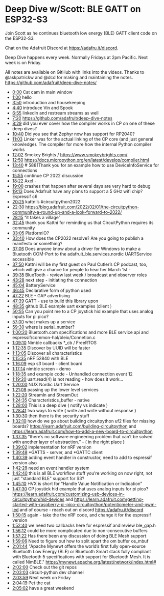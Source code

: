 # Deep Dive w/Scott: BLE GATT on ESP32-S3

Join Scott as he continues bluetooth low energy (BLE) GATT client code on the ESP32-S3.

Chat on the Adafruit Discord at https://adafru.it/discord.

Deep Dive happens every week. Normally Fridays at 2pm Pacific. Next week is on Friday.

All notes are available on GitHub with links into the videos. Thanks to @askpatrickw and @dcd for making and maintaining the notes. https://github.com/adafruit/deep-dive-notes/

- [0:00](https://www.youtube.com/watch?v=5rCYIBHr1zQ&t=0) Cat cam in main window
- [1:00](https://www.youtube.com/watch?v=5rCYIBHr1zQ&t=60) hello
- [3:50](https://www.youtube.com/watch?v=5rCYIBHr1zQ&t=230) introduction and housekeeping
- [4:40](https://www.youtube.com/watch?v=5rCYIBHr1zQ&t=280) introduce Vin and Spook
- [6:55](https://www.youtube.com/watch?v=5rCYIBHr1zQ&t=415) linkedin and restream streams as well
- [7:20](https://www.youtube.com/watch?v=5rCYIBHr1zQ&t=440) https://github.com/adafruit/deep-dive-notes
- [8:29](https://www.youtube.com/watch?v=5rCYIBHr1zQ&t=509) did you ever cover how the compiler works in CP on one of these deep dives?
- [10:40](https://www.youtube.com/watch?v=5rCYIBHr1zQ&t=640) Did you see that Zephyr now has support for RP2040? 
- [11:03](https://www.youtube.com/watch?v=5rCYIBHr1zQ&t=663) Linker was for the actual linking of the CP core (and just general knowledge). The compiler for more how the internal Python compiler works
- [12:02](https://www.youtube.com/watch?v=5rCYIBHr1zQ&t=722) Smokey Brights / https://www.smokeybrights.com/
- [12:50](https://www.youtube.com/watch?v=5rCYIBHr1zQ&t=770) https://docs.micropython.org/en/latest/develop/compiler.html 
- [13:40](https://www.youtube.com/watch?v=5rCYIBHr1zQ&t=820) # 5881Thank you for an example how to use DeviceInfoService for connections
- [15:55](https://www.youtube.com/watch?v=5rCYIBHr1zQ&t=955) continue CP 2022 discussion
- [18:22](https://www.youtube.com/watch?v=5rCYIBHr1zQ&t=1102) Axel - 
- [19:00](https://www.youtube.com/watch?v=5rCYIBHr1zQ&t=1140) crashes that happen after several days are very hard to debug
- [19:13](https://www.youtube.com/watch?v=5rCYIBHr1zQ&t=1153) Does Adafruit have any plans to support a 5 GHz wifi chip? Espressif c6
- [20:25](https://www.youtube.com/watch?v=5rCYIBHr1zQ&t=1225) kattni’s #circuitpython2022 
- [22:30](https://www.youtube.com/watch?v=5rCYIBHr1zQ&t=1350)  https://blog.adafruit.com/2022/02/01/the-circuitpython-community-a-round-up-and-a-look-forward-to-2022/
- [28:15](https://www.youtube.com/watch?v=5rCYIBHr1zQ&t=1695) “it takes a village”
- [32:45](https://www.youtube.com/watch?v=5rCYIBHr1zQ&t=1965) thank you Kattni for reminding us that CircuitPython requires its community
- [33:05](https://www.youtube.com/watch?v=5rCYIBHr1zQ&t=1985) PlatformIO? 
- [33:40](https://www.youtube.com/watch?v=5rCYIBHr1zQ&t=2020) How does the CP2022 resolve?  Are you going to publish a manifesto or something?
- [37:06](https://www.youtube.com/watch?v=5rCYIBHr1zQ&t=2226) Does anyone know about a driver for Windows to make a Bluetooth COM-Port to the adafruit_ble.services.nordic UARTService accessible
- [37:50](https://www.youtube.com/watch?v=5rCYIBHr1zQ&t=2270) Kattni will be my first guest on Paul Cutler’s CP podcast, too, which will give a chance for people to hear her March 1st -
- [39:35](https://www.youtube.com/watch?v=5rCYIBHr1zQ&t=2375) BlueTooth - review last week / broadcast and observer roles 
- [43:28](https://www.youtube.com/watch?v=5rCYIBHr1zQ&t=2608) next step - initiating the connection
- [45:04](https://www.youtube.com/watch?v=5rCYIBHr1zQ&t=2704) BatteryService 
- [46:45](https://www.youtube.com/watch?v=5rCYIBHr1zQ&t=2805) Declarative form of python used
- [47:22](https://www.youtube.com/watch?v=5rCYIBHr1zQ&t=2842) BLE - GAP advertising
- [47:39](https://www.youtube.com/watch?v=5rCYIBHr1zQ&t=2859) GATT - use to build this library upon
- [48:35](https://www.youtube.com/watch?v=5rCYIBHr1zQ&t=2915) github BLE example uart examples (client )
- [50:55](https://www.youtube.com/watch?v=5rCYIBHr1zQ&t=3055) Can you point me to a CP joystick hid example that uses analog inputs for pi pico?
- [57:00](https://www.youtube.com/watch?v=5rCYIBHr1zQ&t=3420) what makes up a service
- [59:30](https://www.youtube.com/watch?v=5rCYIBHr1zQ&t=3570) where is serial_number?
- [1:00:20](https://www.youtube.com/watch?v=5rCYIBHr1zQ&t=3620) Bluetooth.com specifications and more BLE  service api and espressif/common-hal/bleio/Connetion.c
- [1:09:10](https://www.youtube.com/watch?v=5rCYIBHr1zQ&t=4150) Nimble callbacks  *_cb / FreeRTOS 
- [1:12:35](https://www.youtube.com/watch?v=5rCYIBHr1zQ&t=4355) Discover by UUID will be faster
- [1:13:05](https://www.youtube.com/watch?v=5rCYIBHr1zQ&t=4385) Discover all characteristics 
- [1:15:35](https://www.youtube.com/watch?v=5rCYIBHr1zQ&t=4535) nRF 52840 with BLE
- [1:16:09](https://www.youtube.com/watch?v=5rCYIBHr1zQ&t=4569) esp s3 board - client board
- [1:17:14](https://www.youtube.com/watch?v=5rCYIBHr1zQ&t=4634)  nimble screen - demo 
- [1:18:35](https://www.youtube.com/watch?v=5rCYIBHr1zQ&t=4715) and example code - Unhandled connection event 12
- [1:19:20](https://www.youtube.com/watch?v=5rCYIBHr1zQ&t=4760) uart.read(4) is not reading - how does it work…
- [1:20:00](https://www.youtube.com/watch?v=5rCYIBHr1zQ&t=4800) NUX Nordic Uart Service
- [1:21:08](https://www.youtube.com/watch?v=5rCYIBHr1zQ&t=4868) passing up the lower level services
- [1:22:20](https://www.youtube.com/watch?v=5rCYIBHr1zQ&t=4940) StreamIn and StreamOut
- [1:24:35](https://www.youtube.com/watch?v=5rCYIBHr1zQ&t=5075) Characteristics_buffer - native
- [1:28:00](https://www.youtube.com/watch?v=5rCYIBHr1zQ&t=5280) This is a deep dive ( notify vs indicate ) 
- [1:28:41](https://www.youtube.com/watch?v=5rCYIBHr1zQ&t=5321) two ways to write  ( write and write without response )
- [1:30:30](https://www.youtube.com/watch?v=5rCYIBHr1zQ&t=5430) then there is the security stuff
- [1:32:10](https://www.youtube.com/watch?v=5rCYIBHr1zQ&t=5530) how do we go about building circuitpython uf2 files for missing boards?  https://learn.adafruit.com/building-circuitpython and https://learn.adafruit.com/how-to-add-a-new-board-to-circuitpython 
- [1:37:35](https://www.youtube.com/watch?v=5rCYIBHr1zQ&t=5855) “there’s no software engineering problem that can’t be solved with another layer of abstraction.” - ( in the right place )
- [1:39:02](https://www.youtube.com/watch?v=5rCYIBHr1zQ&t=5942) implementation for nRF version 
- [1:39:48](https://www.youtube.com/watch?v=5rCYIBHr1zQ&t=5988) *GATTS - server, and *GATTC client
- [1:40:39](https://www.youtube.com/watch?v=5rCYIBHr1zQ&t=6039) adding event handler in constructor, need to add to espressif version also
- [1:42:28](https://www.youtube.com/watch?v=5rCYIBHr1zQ&t=6148) need an event handler system
- [1:42:40](https://www.youtube.com/watch?v=5rCYIBHr1zQ&t=6160)  this is all BLE workflow stuff you're working on now right, not just "standard BLE" support for S3?
- [1:45:10](https://www.youtube.com/watch?v=5rCYIBHr1zQ&t=6310) HVX is short for “Handle Value Notification or Indication”
- [1:47:30](https://www.youtube.com/watch?v=5rCYIBHr1zQ&t=6450) CP joystick hid example that uses analog inputs for pi pico?  https://learn.adafruit.com/customizing-usb-devices-in-circuitpython/hid-devices  and https://learn.adafruit.com/getting-started-with-raspberry-pi-pico-circuitpython/potentiometer-and-pwm-led and of course - reach out on discord https://adafru.it/discord
- [1:50:15](https://www.youtube.com/watch?v=5rCYIBHr1zQ&t=6615) again - take the the nRF code, and change it for the espressif version
- [1:52:40](https://www.youtube.com/watch?v=5rCYIBHr1zQ&t=6760) we need two callbacks here for espressif and review ble_gap.h
- [1:56:12](https://www.youtube.com/watch?v=5rCYIBHr1zQ&t=6972) could be more complicated due to non-consecutive buffers
- [1:57:22](https://www.youtube.com/watch?v=5rCYIBHr1zQ&t=7042) Has there been any discussion of doing BLE Mesh support 
- [1:59:06](https://www.youtube.com/watch?v=5rCYIBHr1zQ&t=7146) Need to figure out how to split apart the om buffer os_mbuf
- [2:01:44](https://www.youtube.com/watch?v=5rCYIBHr1zQ&t=7304) "Apache Mynewt offers the world’s first fully open-source Bluetooth Low Energy (BLE) or Bluetooth Smart stack fully compliant with Bluetooth 5 specifications with support for Bluetooth Mesh. It is called NimBLE."
 https://mynewt.apache.org/latest/network/index.html#
- [2:02:00](https://www.youtube.com/watch?v=5rCYIBHr1zQ&t=7320) Check out the git repos
- [2:03:03](https://www.youtube.com/watch?v=5rCYIBHr1zQ&t=7383) circuit-python dev channel
- [2:03:59](https://www.youtube.com/watch?v=5rCYIBHr1zQ&t=7439) Next week on Friday
- [2:04:19](https://www.youtube.com/watch?v=5rCYIBHr1zQ&t=7459) Pet the cat
- [2:05:02](https://www.youtube.com/watch?v=5rCYIBHr1zQ&t=7502) have a great weekend
